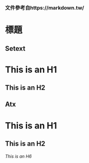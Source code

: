 ### 文件參考自https://markdown.tw/

# 標題
## Setext
  This is an H1
  =============
  
  This is an H2
  -------------

## Atx
  # This is an H1
  
  ## This is an H2
  
  ###### This is an H6
